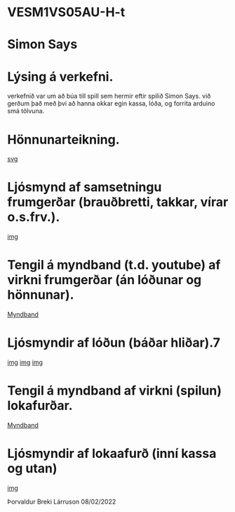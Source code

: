 # VESM1VS05AU-H-t

# Simon Says

# Lýsing á verkefni.
verkefnið var um að búa till spill sem hermir eftir spilið Simon Says. við gerðum það með þvi að hanna okkar egin kassa, lóða, og forrita arduino smá tölvuna.

# Hönnunarteikning.

[svg](https://github.com/TTedy/VESM1VS05AU-H-t/blob/main/Myndir/kassa-honnun.svg)

# Ljósmynd af samsetningu frumgerðar (brauðbretti, takkar, vírar o.s.frv.).

[img](https://github.com/TTedy/VESM1VS05AU-H-t/blob/main/Myndir/20220128_134757.jpg)

# Tengil á myndband (t.d. youtube) af virkni frumgerðar (án lóðunar og hönnunar).

[Myndband](https://youtu.be/R6cuo6xrrmc)

# Ljósmyndir af lóðun (báðar hliðar).7

[img](https://github.com/TTedy/VESM1VS05AU-H-t/blob/main/Myndir/20220204_145158.jpg)
[img](https://github.com/TTedy/VESM1VS05AU-H-t/blob/main/Myndir/20220204_145212.jpg)
[img](https://github.com/TTedy/VESM1VS05AU-H-t/blob/main/Myndir/20220204_145225.jpg)

# Tengil á myndband af virkni (spilun) lokafurðar.

[Myndband](https://youtu.be/hJKxpcqZHyQ)

# Ljósmyndir af lokaafurð (inní kassa og utan)

[img](https://github.com/TTedy/VESM1VS05AU-H-t/blob/main/Myndir/20220208_103504.jpg)


Þorvaldur Breki Lárruson
08/02/2022

